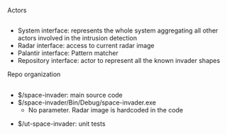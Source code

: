 Actors
##

  * System interface: represents the whole system aggregating all other actors involved in the intrusion detection
  * Radar interface: access to current radar image
  * Palantir interface: Pattern matcher
  * Repository interface: actor to represent all the known invader shapes

 Repo organization
 ##

  * $/space-invader: main source code
  * $/space-invader/Bin/Debug/space-invader.exe
    * No parameter. Radar image is hardcoded in the code
  - $/ut-space-invader: unit tests
